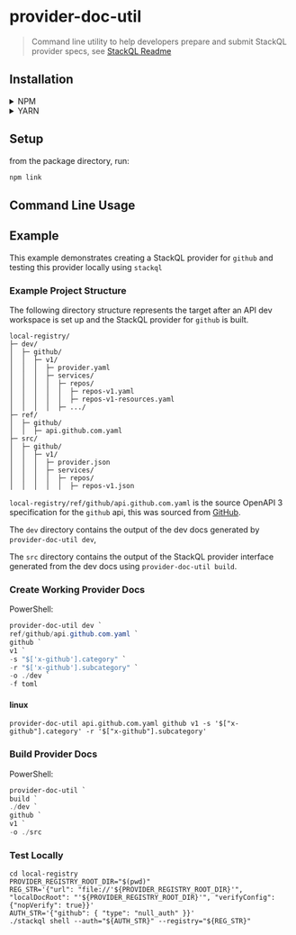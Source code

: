 # provider-doc-util
> Command line utility to help developers prepare and submit StackQL provider specs, see [StackQL Readme](https://github.com/stackql/stackql/blob/main/README.md)

## Installation

<details>
<summary>NPM</summary>
<p>

```bash
npm i @stackql/provider-doc-util
```

</p>
</details>

<details>
<summary>YARN</summary>
<p>

```bash
yarn add @stackql/provider-doc-util
```

</p>
</details>

## Setup

from the package directory, run:

```bash
npm link
```

## Command Line Usage



## Example

This example demonstrates creating a StackQL provider for `github` and testing this provider locally using `stackql`


### Example Project Structure

The following directory structure represents the target after an API dev workspace is set up and the StackQL provider for `github` is built.


```
local-registry/
├─ dev/
│  ├─ github/
│  │  ├─ v1/
│  │  │  ├─ provider.yaml
│  │  │  ├─ services/
│  │  │  │  ├─ repos/
│  │  │  │  │  ├─ repos-v1.yaml
│  │  │  │  │  ├─ repos-v1-resources.yaml
│  │  │  │  ├─ .../
├─ ref/
│  ├─ github/
│  │  ├─ api.github.com.yaml
├─ src/
│  ├─ github/
│  │  ├─ v1/
│  │  │  ├─ provider.json
│  │  │  ├─ services/
│  │  │  │  ├─ repos/
│  │  │  │  │  ├─ repos-v1.json
```

`local-registry/ref/github/api.github.com.yaml` is the source OpenAPI 3 specification for the `github` api, this was sourced from [GitHub](https://github.com/github/rest-api-description/blob/main/descriptions/api.github.com/api.github.com.yaml).  

The `dev` directory contains the output of the dev docs generated by `provider-doc-util dev`,  

The `src` directory contains the output of the StackQL provider interface generated from the dev docs using `provider-doc-util build`.  


### Create Working Provider Docs

PowerShell:  

```powershell
provider-doc-util dev `
ref/github/api.github.com.yaml `
github `
v1 `
-s "$['x-github'].category" `
-r "$['x-github'].subcategory" `
-o ./dev `
-f toml
```

#### linux
`provider-doc-util api.github.com.yaml github v1 -s '$["x-github"].category' -r '$["x-github"].subcategory'`


### Build Provider Docs


PowerShell:  

```powershell
provider-doc-util `
build `
./dev `
github `
v1 `
-o ./src
```

### Test Locally

```
cd local-registry
PROVIDER_REGISTRY_ROOT_DIR="$(pwd)"
REG_STR='{"url": "file://'${PROVIDER_REGISTRY_ROOT_DIR}'", "localDocRoot": "'${PROVIDER_REGISTRY_ROOT_DIR}'", "verifyConfig": {"nopVerify": true}}'
AUTH_STR='{"github": { "type": "null_auth" }}'
./stackql shell --auth="${AUTH_STR}" --registry="${REG_STR}"
```